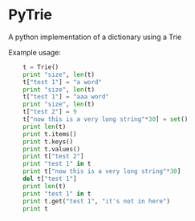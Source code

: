 # PyTrie
A python implementation of a dictionary using a Trie

Example usage:
```python
    t = Trie()
    print "size", len(t)
    t["test 1"] = "a word"
    print "size", len(t)
    t["test 1"] = "aaa word"
    print "size", len(t)
    t["test 2"] = 9
    t["now this is a very long string"*30] = set()
    print len(t)
    print t.items()
    print t.keys()
    print t.values()
    print t["test 2"]
    print "test 1" in t
    print t["now this is a very long string"*30]
    del t["test 1"]
    print len(t)
    print "test 1" in t
    print t.get("test 1", "it's not in here")
    print t
  ```
